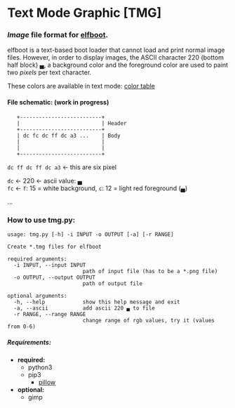 # Text Mode Graphic [TMG]

### *Image* file format for [elfboot](https://github.com/croemheld/elfboot).
elfboot is a text-based boot loader that cannot load and print normal image files. However, in order to display images, the ASCII character 220 (bottom half block) &lhblk;, a background color and the foreground color are used to paint two *pixels* per text character.

These colors are available in text mode: [color table](https://wiki.osdev.org/Printing_To_Screen#Color_Table)


#### File schematic: (work in progress)
```
   +--------------------------+
   |                          | Header 
   +--------------------------+
   | dc fc dc ff dc a3 ...    | Body
   |                          |
   |                          |
   +--------------------------+
```

`dc ff dc ff dc a3` <- this are six pixel   
   
`dc` <- 220 <- ascii value: &lhblk;   
`fc` <- `f`: 15 = white background, `c`: 12 = light red foreground (&lhblk;)   
   
...   



### How to use tmg.py:

```
usage: tmg.py [-h] -i INPUT -o OUTPUT [-a] [-r RANGE]

Create *.tmg files for elfboot 

required arguments:
  -i INPUT, --input INPUT
                        path of input file (has to be a *.png file)
  -o OUTPUT, --output OUTPUT
                        path of output file

optional arguments:
  -h, --help            show this help message and exit
  -a, --ascii           add ascii 220 ▄ to file
  -r RANGE, --range RANGE
                        change range of rgb values, try it (values from 0-6)

```
##### Requirements: 
- __required:__
    - python3   
    - pip3    
        - [pillow](https://python-pillow.org/)
- __optional:__
    - gimp   
